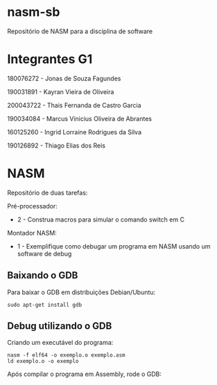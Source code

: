 # nasm-sb
Repositório de NASM para a disciplina de software 

# Integrantes G1

180076272 - Jonas de Souza Fagundes

190031891 - Kayran Vieira de Oliveira

200043722 - Thais Fernanda de Castro Garcia

190034084 - Marcus Vinicius Oliveira de Abrantes

160125260 - Ingrid Lorraine Rodrigues da Silva

190126892 - Thiago Elias dos Reis

# NASM
Repositório de duas tarefas:

Pré-processador:
- 2 - Construa macros para simular o comando switch em C
  
Montador NASM:
- 1 - Exemplifique como debugar um programa em NASM usando um software de debug

## Baixando o GDB
Para baixar o GDB em distribuições Debian/Ubuntu:
```
sudo apt-get install gdb
```
## Debug utilizando o GDB

Criando um executável do programa:
```
nasm -f elf64 -o exemplo.o exemplo.asm
ld exemplo.o -o exemplo
```
Após compilar o programa em Assembly, rode o GDB:
